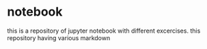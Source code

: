 # notebook
this is a repository of jupyter  notebook with different excercises.
this repository having various markdown 
